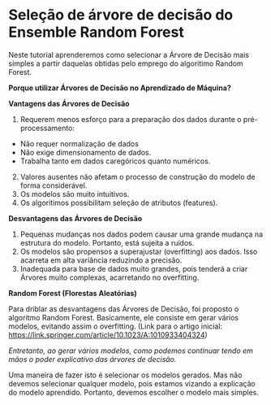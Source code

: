 # Seleção de árvore de decisão do Ensemble Random Forest
Neste tutorial aprenderemos como selecionar a Árvore de Decisão mais simples a partir daquelas obtidas pelo emprego do algoritimo Random Forest.

**Porque utilizar Árvores de Decisão no Aprendizado de Máquina?**

**Vantagens das Árvores de Decisão**

1.   Requerem menos esforço para a preparação dos dados durante o pré-processamento: 
  * Não requer normalização de dados
  * Não exige dimensionamento de dados.
  * Trabalha tanto em dados caregóricos quanto numéricos.
2.   Valores ausentes não afetam o processo de construção do modelo de forma considerável.
3.   Os modelos são muito intuitivos.
4.   Os algoritimos possibilitam seleção de atributos (features).

**Desvantagens das Árvores de Decisão**

1.   Pequenas mudanças nos dados podem causar uma grande mudança na estrutura do modelo. Portanto, está sujeita a ruídos.
2.   Os modelos são propensos a superajustar (overfitting) aos dados. Isso acarreta em alta variância reduzindo a precisão.
3. Inadequada para base de dados muito grandes, pois tenderá a criar Árvores muito complexas, acarretando no overfitting.

**Random Forest (Florestas Aleatórias)**

Para driblar as desvantagens das Árvores de Decisão, foi proposto o algoritmo Random Forest. Basicamente, ele consiste em gerar vários modelos, evitando assim o overfitting. (Link para o artigo inicial: https://link.springer.com/article/10.1023/A:1010933404324)

*Entretanto, ao gerar vários modelos, como podemos continuar tendo em mãos o poder explicativo das árvores de decisão.*

Uma maneira de fazer isto é selecionar os modelos gerados. Mas não devemos selecionar qualquer modelo, pois estamos vizando a explicação do modelo aprendido. Portanto, devemos escolher o modelo mais simples.
